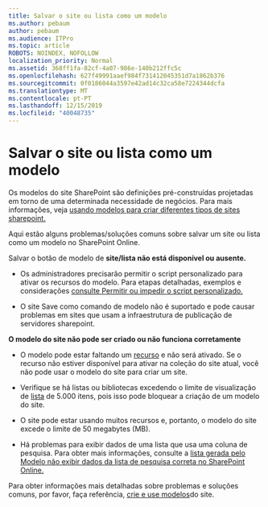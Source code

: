 ```yaml
---
title: Salvar o site ou lista como um modelo
ms.author: pebaum
author: pebaum
ms.audience: ITPro
ms.topic: article
ROBOTS: NOINDEX, NOFOLLOW
localization_priority: Normal
ms.assetid: 368ff1fa-82cf-4a07-986e-140b212ffc5c
ms.openlocfilehash: 627f49991aaef984f731412045351d7a1862b376
ms.sourcegitcommit: 0f0186044a3597e42ad14c32ca58e7224344dcfa
ms.translationtype: MT
ms.contentlocale: pt-PT
ms.lasthandoff: 12/15/2019
ms.locfileid: "40048735"
---
```

# <a name="save-site-or-list-as-a-template"></a>Salvar o site ou lista como um modelo

Os modelos do site SharePoint são definições pré-construídas projetadas em torno de uma determinada necessidade de negócios. Para mais informações, veja [usando modelos para criar diferentes tipos de sites sharepoint.](https://support.office.com/article/using-templates-to-create-different-kinds-of-sharepoint-sites-449eccec-ff99-4cf3-b62e-dcfee37e8da4)

Aqui estão alguns problemas/soluções comuns sobre salvar um site ou lista como um modelo no SharePoint Online.

Salvar o botão de modelo de **site/lista não está disponível ou ausente.** 

- Os administradores precisarão permitir o script personalizado para ativar os recursos do modelo. Para etapas detalhadas, exemplos e considerações [consulte Permitir ou impedir o script personalizado.](https://docs.microsoft.com/sharepoint/allow-or-prevent-custom-script)


- O site Save como comando de modelo não é suportado e pode causar problemas em sites que usam a infraestrutura de publicação de servidores sharepoint.


**O modelo do site não pode ser criado ou não funciona corretamente**

- O modelo pode estar faltando um [recurso](https://social.technet.microsoft.com/wiki/contents/articles/14423.sharepoint-2013-existing-features-guid.aspx) e não será ativado. Se o recurso não estiver disponível para ativar na coleção do site atual, você não pode usar o modelo do site para criar um site.


- Verifique se há listas ou bibliotecas excedendo o limite de visualização de [lista](https://support.office.com/article/Manage-large-lists-and-libraries-in-SharePoint-B8588DAE-9387-48C2-9248-C24122F07C59) de 5.000 itens, pois isso pode bloquear a criação de um modelo do site.


- O site pode estar usando muitos recursos e, portanto, o modelo do site excede o limite de 50 megabytes (MB).


- Há problemas para exibir dados de uma lista que usa uma coluna de pesquisa. Para obter mais informações, consulte a [lista gerada pelo Modelo não exibir dados da lista de pesquisa correta no SharePoint Online.](https://docs.microsoft.com/sharepoint/support/lists-and-libraries/template-generated-list-incorrect-data)


Para obter informações mais detalhadas sobre problemas e soluções comuns, por favor, faça referência, [crie e use modelos](https://support.office.com/article/Create-and-use-site-templates-60371B0F-00E0-4C49-A844-34759EBDD989)do site.

